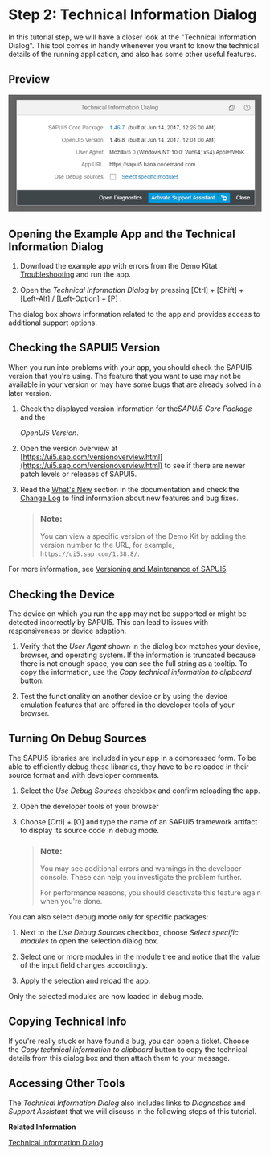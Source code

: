 <!-- loio63c97ef306f24d6992406eb7d87bc906 -->

# Step 2: Technical Information Dialog

In this tutorial step, we will have a closer look at the "Technical Information Dialog". This tool comes in handy whenever you want to know the technical details of the running application, and also has some other useful features.



<a name="loio63c97ef306f24d6992406eb7d87bc906__section_u2k_c1d_5z"/>

## Preview

 ![Technical Information Dialog](images/Technical_Information_Dialog_SAPUI5_8cec8a2.png) 



<a name="loio63c97ef306f24d6992406eb7d87bc906__section_dmp_d1d_5z"/>

## Opening the Example App and the Technical Information Dialog

1.  Download the example app with errors from the Demo Kitat [Troubleshooting](https://ui5.sap.com/#/entity/sap.ui.core.tutorial.troubleshooting/sample/sap.ui.core.tutorial.troubleshooting.01) and run the app.

2.  Open the *Technical Information Dialog* by pressing  [Ctrl\] + [Shift\] + [Left-Alt\] / [Left-Option\] + [P\] .


The dialog box shows information related to the app and provides access to additional support options.



<a name="loio63c97ef306f24d6992406eb7d87bc906__section_hw4_qmk_sz"/>

## Checking the SAPUI5 Version

When you run into problems with your app, you should check the SAPUI5 version that you're using. The feature that you want to use may not be available in your version or may have some bugs that are already solved in a later version.

1.  Check the displayed version information for the*SAPUI5 Core Package* and the

    *OpenUI5 Version*.

2.  Open the version overview at [https://ui5.sap.com/versionoverview.html](https://ui5.sap.com/versionoverview.html) to see if there are newer patch levels or releases of SAPUI5.

3.  Read the [What's New](../01_Whats-New/what-s-new-in-sapui5-99ac68a.md) section in the documentation and check the  [Change Log](https://ui5.sap.com/#releasenotes.html) to find information about new features and bug fixes.

    > ### Note:  
    > You can view a specific version of the Demo Kit by adding the version number to the URL, for example, `https://ui5.sap.com/1.38.8/`.


For more information, see [Versioning and Maintenance of SAPUI5](../02_Read-Me-First/versioning-and-maintenance-of-sapui5-91f0214.md).



<a name="loio63c97ef306f24d6992406eb7d87bc906__section_t2f_pbd_5z"/>

## Checking the Device

The device on which you run the app may not be supported or might be detected incorrectly by SAPUI5. This can lead to issues with responsiveness or device adaption.

1.  Verify that the *User Agent* shown in the dialog box matches your device, browser, and operating system. If the information is truncated because there is not enough space, you can see the full string as a tooltip. To copy the information, use the *Copy technical information to clipboard* button.

2.  Test the functionality on another device or by using the device emulation features that are offered in the developer tools of your browser.




## Turning On Debug Sources

The SAPUI5 libraries are included in your app in a compressed form. To be able to efficiently debug these libraries, they have to be reloaded in their source format and with developer comments.

1.  Select the *Use Debug Sources* checkbox and confirm reloading the app.

2.  Open the developer tools of your browser

3.  Choose  [Crtl\] + [O\]  and type the name of an SAPUI5 framework artifact to display its source code in debug mode.

    > ### Note:  
    > You may see additional errors and warnings in the developer console. These can help you investigate the problem further.
    > 
    > For performance reasons, you should deactivate this feature again when you're done.


You can also select debug mode only for specific packages:

1.  Next to the *Use Debug Sources* checkbox, choose *Select specific modules* to open the selection dialog box.

2.  Select one or more modules in the module tree and notice that the value of the input field changes accordingly.

3.  Apply the selection and reload the app.


Only the selected modules are now loaded in debug mode.



<a name="loio63c97ef306f24d6992406eb7d87bc906__section_ssw_znk_sz"/>

## Copying Technical Info

If you're really stuck or have found a bug, you can open a ticket. Choose the *Copy technical information to clipboard* button to copy the technical details from this dialog box and then attach them to your message.



<a name="loio63c97ef306f24d6992406eb7d87bc906__section_h4h_wnk_sz"/>

## Accessing Other Tools

The *Technical Information Dialog* also includes links to *Diagnostics* and *Support Assistant* that we will discuss in the following steps of this tutorial.

**Related Information**  


[Technical Information Dialog](../04_Essentials/technical-information-dialog-616a3ef.md#loio616a3ef07f554e20a3adf749c11f64e9 "The Technical Information dialog shows details of the SAPUI5 version currently being used in an app built with SAPUI5. You can use the Technical Information dialog to enable debug resources and open additional support tools to debug your app.")

